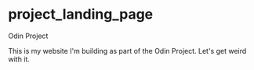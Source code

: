 # project_landing_page
Odin Project


This is my website I'm building as part of the Odin Project. Let's get weird with it.
